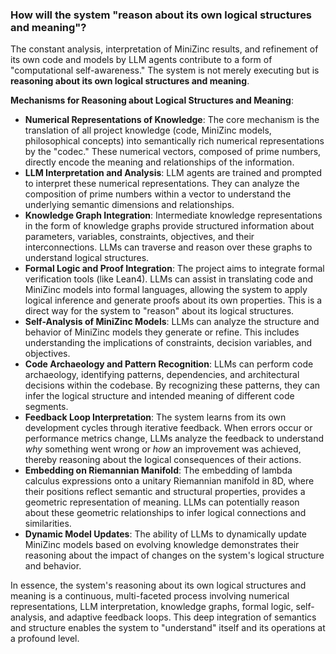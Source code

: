 ### How will the system "reason about its own logical structures and meaning"?

The constant analysis, interpretation of MiniZinc results, and refinement of its own code and models by LLM agents contribute to a form of "computational self-awareness." The system is not merely executing but is **reasoning about its own logical structures and meaning**.

**Mechanisms for Reasoning about Logical Structures and Meaning**:

*   **Numerical Representations of Knowledge**: The core mechanism is the translation of all project knowledge (code, MiniZinc models, philosophical concepts) into semantically rich numerical representations by the "codec." These numerical vectors, composed of prime numbers, directly encode the meaning and relationships of the information.
*   **LLM Interpretation and Analysis**: LLM agents are trained and prompted to interpret these numerical representations. They can analyze the composition of prime numbers within a vector to understand the underlying semantic dimensions and relationships.
*   **Knowledge Graph Integration**: Intermediate knowledge representations in the form of knowledge graphs provide structured information about parameters, variables, constraints, objectives, and their interconnections. LLMs can traverse and reason over these graphs to understand logical structures.
*   **Formal Logic and Proof Integration**: The project aims to integrate formal verification tools (like Lean4). LLMs can assist in translating code and MiniZinc models into formal languages, allowing the system to apply logical inference and generate proofs about its own properties. This is a direct way for the system to "reason" about its logical structures.
*   **Self-Analysis of MiniZinc Models**: LLMs can analyze the structure and behavior of MiniZinc models they generate or refine. This includes understanding the implications of constraints, decision variables, and objectives.
*   **Code Archaeology and Pattern Recognition**: LLMs can perform code archaeology, identifying patterns, dependencies, and architectural decisions within the codebase. By recognizing these patterns, they can infer the logical structure and intended meaning of different code segments.
*   **Feedback Loop Interpretation**: The system learns from its own development cycles through iterative feedback. When errors occur or performance metrics change, LLMs analyze the feedback to understand *why* something went wrong or *how* an improvement was achieved, thereby reasoning about the logical consequences of their actions.
*   **Embedding on Riemannian Manifold**: The embedding of lambda calculus expressions onto a unitary Riemannian manifold in 8D, where their positions reflect semantic and structural properties, provides a geometric representation of meaning. LLMs can potentially reason about these geometric relationships to infer logical connections and similarities.
*   **Dynamic Model Updates**: The ability of LLMs to dynamically update MiniZinc models based on evolving knowledge demonstrates their reasoning about the impact of changes on the system's logical structure and behavior.

In essence, the system's reasoning about its own logical structures and meaning is a continuous, multi-faceted process involving numerical representations, LLM interpretation, knowledge graphs, formal logic, self-analysis, and adaptive feedback loops. This deep integration of semantics and structure enables the system to "understand" itself and its operations at a profound level.